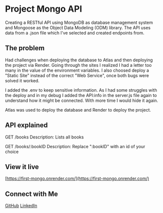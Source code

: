 # Project Mongo API

Creating a RESTful API using MongoDB as database management system and Mongoose as the Object Data Modeling (ODM) library. The API uses data from a .json file which I've selected and created endpoints from.

## The problem

Had challenges when deploying the database to Atlas and then deploying the project via Render. Going through the sites I realized I had a letter too many in the value of the environment variables. I also choosed deploy a "Static Site" instead of the correct "Web Service", once both bugs were solved it worked.

I added the .env to keep sensitive information. As I had some struggles with the deploy and in my debug I added the API:info in the server.js file again to understand how it might be connected. With more time I would hide it again.

Atlas was used to deploy the database and Render to deploy the project.

## API explained

GET /books
Description: Lists all books

GET /books/:bookID
Description: Replace ":bookID" with an id of your choice

## View it live

[https://first-mongo.onrender.com/](https://first-mongo.onrender.com/)

## Connect with Me

[GitHub](https://github.com/IdahCollin)
[LinkedIn](https://www.linkedin.com/in/idah-collin)

